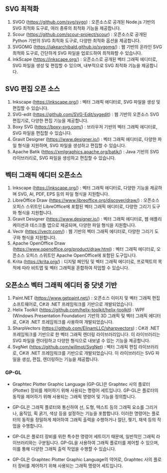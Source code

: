 ## SVG 최적화
1. SVGO (https://github.com/svg/svgo) : 오픈소스로 공개된 Node.js 기반의 SVG 최적화 도구로, 여러 종류의 최적화 기능을 제공합니다.
2. Scour (https://github.com/scour-project/scour) : 오픈소스로 공개된 Python 기반의 SVG 최적화 도구로, 다양한 최적화 옵션을 제공합니다.
3. SVGOMG (https://jakearchibald.github.io/svgomg/) : 웹 기반의 온라인 SVG 최적화 도구로, 간단하게 SVG 파일을 업로드하여 최적화할 수 있습니다.
4. InkScape (https://inkscape.org/) : 오픈소스로 공개된 벡터 그래픽 에디터로, SVG 파일을 생성 및 편집할 수 있으며, 내부적으로 SVG 최적화 기능을 제공합니다.

## SVG 편집 오픈 소스
1. Inkscape (https://inkscape.org/) : 벡터 그래픽 에디터로, SVG 파일을 생성 및 편집할 수 있습니다.
2. SVG-edit (https://github.com/SVG-Edit/svgedit) : 웹 기반의 오픈소스 SVG 편집기로, 다양한 편집 기능을 제공합니다.
3. Boxy SVG (https://boxy-svg.com/) : 브라우저 기반의 벡터 그래픽 에디터로, SVG 파일을 편집할 수 있습니다.
4. Gravit Designer (https://www.designer.io/) : 벡터 그래픽 에디터로, 다양한 파일 형식을 지원하며, SVG 파일을 생성하고 편집할 수 있습니다.
5. Apache Batik (https://xmlgraphics.apache.org/batik/) : Java 기반의 SVG 라이브러리로, SVG 파일을 생성하고 편집할 수 있습니다.

## 벡터 그래픽 에디터 오픈소스
1. Inkscape (https://inkscape.org/) : 벡터 그래픽 에디터로, 다양한 기능을 제공하며 SVG, AI, PDF, EPS 등의 파일 형식을 지원합니다.
2. LibreOffice Draw (https://www.libreoffice.org/discover/draw/) : 오픈소스 오피스 스위트인 LibreOffice에 포함된 벡터 그래픽 에디터로, 다양한 그리기 도구와 형식을 지원합니다.
3. Gravit Designer (https://www.designer.io/) : 벡터 그래픽 에디터로, 웹 애플리케이션과 데스크톱 앱으로 제공되며, 다양한 파일 형식을 지원합니다.
4. Vectr (https://vectr.com/) : 웹 기반의 벡터 그래픽 에디터로, 다양한 그리기 도구와 형식을 지원합니다.
5. Apache OpenOffice Draw (https://www.openoffice.org/product/draw.html) : 벡터 그래픽 에디터로, 오픈소스 오피스 스위트인 Apache OpenOffice에 포함된 도구입니다.
6. Krita (https://krita.org/) : 디지털 페인팅 및 벡터 그래픽 에디터로, 프로젝트의 목적에 따라 비트맵 및 벡터 그래픽을 혼합하여 작업할 수 있습니다.

## 오픈소스 벡터 그래픽 에디터 중 닷넷 기반
1. Paint.NET (https://www.getpaint.net/) : 오픈소스 이미지 및 벡터 그래픽 편집 소프트웨어로, C#과 .NET 프레임워크를 기반으로 개발되었습니다.
2. Helix Toolkit (https://github.com/helix-toolkit/helix-toolkit) : WPF (Windows Presentation Foundation) 기반의 3D 그래픽 및 벡터 그래픽 에디터로, C#과 .NET 프레임워크를 사용하여 개발되었습니다.
3. SharpVectors (https://github.com/ElinamLLC/sharpvectors) : C#과 .NET 프레임워크를 기반으로 한 벡터 그래픽 렌더링 라이브러리입니다. 이 라이브러리는 SVG 파일을 렌더링하고 다양한 형식으로 내보낼 수 있는 기능을 제공합니다.
4. SvgNet (https://github.com/willmot/SvgNet) : 벡터 그래픽 편집 라이브러리로, C#과 .NET 프레임워크를 기반으로 개발되었습니다. 이 라이브러리는 SVG 파일을 생성, 편집, 렌더링하는 기능을 제공합니다.

### GP-GL
- Graphtec Plotter Graphic Language (GP-GL)은 Graphtec 사의 플로터(Plotter) 장비를 제어하기 위해 사용되는 명령어 세트입니다. GP-GL은 플로터의 동작을 제어하기 위해 사용되는 그래픽 명령어 및 기능을 정의합니다.
- GP-GL은 그래픽 플로터와 통신하여 선, 도형, 텍스트 등의 그래픽 요소를 그리거나, 움직임, 획 굵기, 색상 등을 설정하는 기능을 포함합니다. 이러한 명령어는 플로터의 동작을 정밀하게 제어하여 그래픽 출력을 수행하거나 절단, 찢기, 채색 등의 작업을 수행합니다.
- GP-GL은 플로터 장비를 위한 특수한 명령어 세트이기 때문에, 일반적인 그래픽 라이브러리와는 구분됩니다. GP-GL을 사용하여 그래픽 플로터를 제어할 수 있으며, 이를 통해 다양한 그래픽 출력 작업을 수행할 수 있습니다.
  
- GP-GL은 Graphtec Plotter Graphic Language의 약어로, Graphtec 사의 플로터 장비를 제어하기 위해 사용되는 그래픽 명령어 세트입니다.

